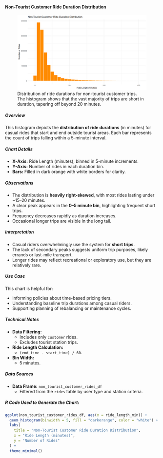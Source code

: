 #### Non-Tourist Customer Ride Duration Distribution

<figure class="float-right">
  <a href="../images/Non-Tourist_Customer_Ride_Duration_Distribution.png" target="_blank" title="Select image to open full sized chart">
  <img src="../images/thumbnails/Non-Tourist_Customer_Ride_Duration_Distribution.png" alt="Histogram showing the distribution of ride durations for non-tourist customer trips. Most rides are under 20 minutes, with frequency declining rapidly thereafter.">
  </a>
  <figcaption>
    Distribution of ride durations for non-tourist customer trips.<br>
    The histogram shows that the vast majority of trips are short in duration, tapering off beyond 20 minutes.
  </figcaption>
</figure>

##### Overview

This histogram depicts the **distribution of ride durations** (in minutes) for casual rides that start and end outside tourist areas. Each bar represents the count of trips falling within a 5-minute interval.

##### Chart Details

- **X-Axis:** Ride Length (minutes), binned in 5-minute increments.
- **Y-Axis:** Number of rides in each duration bin.
- **Bars:** Filled in dark orange with white borders for clarity.

##### Observations

- The distribution is **heavily right-skewed**, with most rides lasting under ~15–20 minutes.
- A clear peak appears in the **0–5 minute bin**, highlighting frequent short trips.
- Frequency decreases rapidly as duration increases.
- Occasional longer trips are visible in the long tail.

##### Interpretation

- Casual riders overwhelmingly use the system for **short trips**.
- The lack of secondary peaks suggests uniform trip purposes, likely errands or last-mile transport.
- Longer rides may reflect recreational or exploratory use, but they are relatively rare.

##### Use Case

This chart is helpful for:
- Informing policies about time-based pricing tiers.
- Understanding baseline trip durations among casual riders.
- Supporting planning of rebalancing or maintenance cycles.

##### Technical Notes

- **Data Filtering:**
  - Includes only `customer` rides.
  - Excludes tourist station trips.
- **Ride Length Calculation:**
  - `(end_time - start_time) / 60`.
- **Bin Width:**
  - 5 minutes.

##### Data Sources

- **Data Frame:** `non_tourist_customer_rides_df`
  - Filtered from the `rides` table by user type and station criteria.

##### R Code Used to Generate the Chart:

```r
ggplot(non_tourist_customer_rides_df, aes(x = ride_length_min)) +
  geom_histogram(binwidth = 5, fill = "darkorange", color = "white") +
  labs(
    title = "Non-Tourist Customer Ride Duration Distribution",
    x = "Ride Length (minutes)",
    y = "Number of Rides"
  ) +
  theme_minimal()
```
